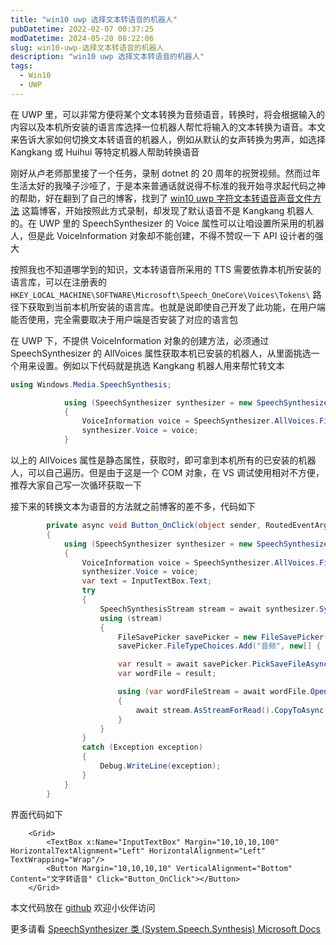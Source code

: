 ```yaml
---
title: "win10 uwp 选择文本转语音的机器人"
pubDatetime: 2022-02-07 00:37:25
modDatetime: 2024-05-20 08:22:06
slug: win10-uwp-选择文本转语音的机器人
description: "win10 uwp 选择文本转语音的机器人"
tags:
  - Win10
  - UWP
---
```





在 UWP 里，可以非常方便将某个文本转换为音频语音，转换时，将会根据输入的内容以及本机所安装的语言库选择一位机器人帮忙将输入的文本转换为语音。本文来告诉大家如何切换文本转语音的机器人，例如从默认的女声转换为男声，如选择 Kangkang 或 Huihui 等特定机器人帮助转换语音

<!--more-->


<!-- CreateTime:2022/2/7 8:37:25 -->

<!-- 发布 -->

刚好从卢老师那里接了一个任务，录制 dotnet 的 20 周年的祝贺视频。然而过年生活太好的我嗓子沙哑了，于是本来普通话就说得不标准的我开始寻求起代码之神的帮助，好在翻到了自己的博客，找到了 [win10 uwp 字符文本转语音声音文件方法](https://blog.lindexi.com/post/win10-uwp-%E5%AD%97%E7%AC%A6%E6%96%87%E6%9C%AC%E8%BD%AC%E8%AF%AD%E9%9F%B3%E5%A3%B0%E9%9F%B3%E6%96%87%E4%BB%B6%E6%96%B9%E6%B3%95.html) 这篇博客，开始按照此方式录制，却发现了默认语音不是 Kangkang 机器人的。在 UWP 里的 SpeechSynthesizer 的 Voice 属性可以让咱设置所采用的机器人，但是此 VoiceInformation 对象却不能创建，不得不赞叹一下 API 设计者的强大

<!-- 你好，我是林德熙 , 我是 2006 年开始接触 dot net 的，我的第一个项目因为年代过于久远已忘记, 因为当年 dot net 是最强大无敌的原因，我选择了 dot net ，新一代的 dot net ， 我最喜欢它的全方位无所限制的开发功能，可快速开发顶层业务，也可接触最底层做极致的优化，希望 dot net 在中国有更加辉煌的发展! 祝贺 dot net 20周年生日快乐 -->

按照我也不知道哪学到的知识，文本转语音所采用的 TTS 需要依靠本机所安装的语言库，可以在注册表的 `HKEY_LOCAL_MACHINE\SOFTWARE\Microsoft\Speech_OneCore\Voices\Tokens\` 路径下获取到当前本机所安装的语言库。也就是说即使自己开发了此功能，在用户端能否使用，完全需要取决于用户端是否安装了对应的语言包

在 UWP 下，不提供 VoiceInformation 对象的创建方法，必须通过 SpeechSynthesizer 的 AllVoices 属性获取本机已安装的机器人，从里面挑选一个用来设置。例如以下代码就是挑选 Kangkang 机器人用来帮忙转文本

```csharp
using Windows.Media.SpeechSynthesis;

            using (SpeechSynthesizer synthesizer = new SpeechSynthesizer())
            {
                VoiceInformation voice = SpeechSynthesizer.AllVoices.FirstOrDefault(v => v.Id.Contains("zhCN_KangkangM"));
                synthesizer.Voice = voice;
            }
```

以上的 AllVoices 属性是静态属性，获取时，即可拿到本机所有的已安装的机器人，可以自己遍历。但是由于这是一个 COM 对象，在 VS 调试使用相对不方便，推荐大家自己写一次循环获取一下

接下来的转换文本为语音的方法就之前博客的差不多，代码如下

```csharp
        private async void Button_OnClick(object sender, RoutedEventArgs e)
        {
            using (SpeechSynthesizer synthesizer = new SpeechSynthesizer())
            {
                VoiceInformation voice = SpeechSynthesizer.AllVoices.FirstOrDefault(v => v.Id.Contains("zhCN_KangkangM"));
                synthesizer.Voice = voice;
                var text = InputTextBox.Text;
                try
                {
                    SpeechSynthesisStream stream = await synthesizer.SynthesizeTextToStreamAsync(text);
                    using (stream)
                    {
                        FileSavePicker savePicker = new FileSavePicker();
                        savePicker.FileTypeChoices.Add("音频", new[] { ".wav" });

                        var result = await savePicker.PickSaveFileAsync();
                        var wordFile = result;

                        using (var wordFileStream = await wordFile.OpenStreamForWriteAsync())
                        {
                            await stream.AsStreamForRead().CopyToAsync(wordFileStream);
                        }
                    }
                }
                catch (Exception exception)
                {
                    Debug.WriteLine(exception);
                }
            }
        }
```

界面代码如下

```xaml
    <Grid>
        <TextBox x:Name="InputTextBox" Margin="10,10,10,100" HorizontalTextAlignment="Left" HorizontalAlignment="Left" TextWrapping="Wrap"/>
        <Button Margin="10,10,10,10" VerticalAlignment="Bottom" Content="文字转语音" Click="Button_OnClick"></Button>
    </Grid>
```

本文代码放在 [github](https://github.com/lindexi/lindexi_gd/tree/bb7b63b26d352f6ead931e00b19ed6d32e57e735/LinemlallledurKaicawkeedaykerewho ) 欢迎小伙伴访问

更多请看 [SpeechSynthesizer 类 (System.Speech.Synthesis) Microsoft Docs](https://docs.microsoft.com/zh-cn/dotnet/api/system.speech.synthesis.speechsynthesizer?view=netframework-4.8)

